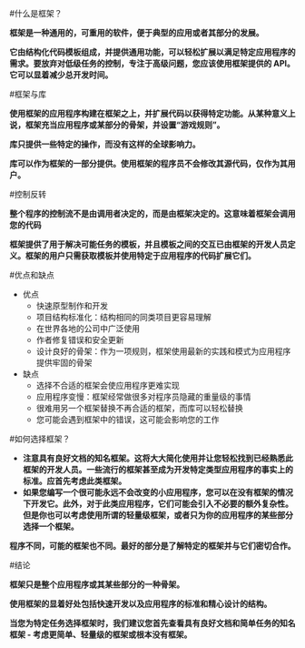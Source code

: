 #什么是框架？

**框架是一种通用的，可重用的软件，便于典型的应用或者其部分的发展。**

**它由结构化代码模板组成，并提供通用功能，可以轻松扩展以满足特定应用程序的需求。要放弃对低级任务的控制，专注于高级问题，您应该使用框架提供的 API。它可以显着减少总开发时间。**

#框架与库

**使用框架的应用程序构建在框架之上，并扩展代码以获得特定功能。从某种意义上说，框架充当应用程序或某部分的骨架，并设置“游戏规则”。**

**库只提供一些特定的操作，而没有这样的全球影响力。**

**库可以作为框架的一部分提供。使用框架的程序员不会修改其源代码，仅作为其用户。**

#控制反转

**整个程序的控制流不是由调用者决定的，而是由框架决定的。这意味着框架会调用您的代码**

**框架提供了用于解决可能任务的模板，并且模板之间的交互已由框架的开发人员定义。框架的用户只需获取模板并使用特定于应用程序的代码扩展它们。**

#优点和缺点

* 优点
  * 快速原型制作和开发
  * 项目结构标准化：结构相同的同类项目更容易理解
  * 在世界各地的公司中广泛使用
  * 作者修复错误和安全更新
  * 设计良好的骨架：作为一项规则，框架使用最新的实践和模式为应用程序提供牢固的骨架
* 缺点
  * 选择不合适的框架会使应用程序更难实现
  * 应用程序变慢：框架经常做很多对程序员隐藏的重量级的事情
  * 很难用另一个框架替换不再合适的框架，而库可以轻松替换
  * 您可能会遇到框架中的错误，这可能会影响您的工作

#如何选择框架？

* **注意具有良好文档的知名框架。这将大大简化使用并让您轻松找到已经熟悉此框架的开发人员。一些流行的框架甚至成为开发特定类型应用程序的事实上的标准。应首先考虑此类框架。**
* **如果您编写一个很可能永远不会改变的小应用程序，您可以在没有框架的情况下开发它。此外，对于此类应用程序，它们可能会引入不必要的额外复杂性。但是你也可以考虑使用所谓的轻量级框架，或者只为你的应用程序的某些部分选择一个框架。**

**程序不同，可能的框架也不同。最好的部分是了解特定的框架并与它们密切合作。**

#结论

**框架只是整个应用程序或其某些部分的一种骨架。**

**使用框架的显着好处包括快速开发以及应用程序的标准和精心设计的结构。**

**当您为特定任务选择框架时，我们建议您首先查看具有良好文档和简单任务的知名框架 - 考虑更简单、轻量级的框架或根本没有框架。**




